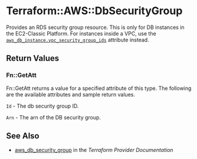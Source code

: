# Terraform::AWS::DbSecurityGroup

Provides an RDS security group resource. This is only for DB instances in the
EC2-Classic Platform. For instances inside a VPC, use the
[`aws_db_instance.vpc_security_group_ids`](/docs/providers/aws/r/db_instance.html#vpc_security_group_ids)
attribute instead.

## Return Values

### Fn::GetAtt

Fn::GetAtt returns a value for a specified attribute of this type. The following are the available attributes and sample return values.

`Id` - The db security group ID.

`Arn` - The arn of the DB security group.

## See Also

* [aws_db_security_group](https://www.terraform.io/docs/providers/aws/r/db_security_group.html) in the _Terraform Provider Documentation_